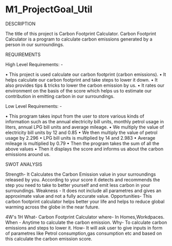 # M1_ProjectGoal_Util
DESCRIPTION

The title of this project is Carbon Footprint Calculator. Carbon Footprint Calculator is a program to calculate carbon emissions generated by a person in our surroundings.

REQUIREMENTS


High Level Requirements: -

•	This project is used calculate our carbon footprint (carbon emissions).
•	It helps calculate our carbon footprint and take steps to lower it down.
•	It also provides tips & tricks to lower the carbon emission by us.
•	It rates our environment on the basis of the score which helps us to estimate our contribution in emitting carbon in our surroundings.

Low Level Requirements: -

•	This program takes input from the user to store various kinds of information such as the annual electricity bill units, monthly petrol usage in liters, annual LPG bill units and average mileage.
•	We multiply the value of electricity bill units by 12 and 0.85
•	We then multiply the value of petrol usage by 2.296
•	LPG bill units is multiplied by 14 and 2.983
•	Average mileage is multiplied by 0.79
•	Then the program takes the sum of all the above values
•	Then it displays the score and informs us about the carbon emissions around us.

SWOT ANALYSIS

Strength- It Calculates the Carbon Emission value in your surroundings released by you. According to your score it detects and recommends the step you need to take to better yourself and emit less carbon in your surroundings.
Weakness - It does not include all parametres and gives an approximate value and not a fully accurate value.
Opportunities- This carbon footprint calculator helps better your life and helps to reduce global warming across the globe in the near future.

4W's 1H
What- Carbon Footprint Calculator
where- In Homes,Workdpaces.
When - Anytime to calculate the carbon emission.
Why- To calculate carbon emissions and steps to lower it.
How- It will ask user to give inputs in form of parametres like Petrol consumption,gas consumption etc and based on this calculate the carbon emission score.
